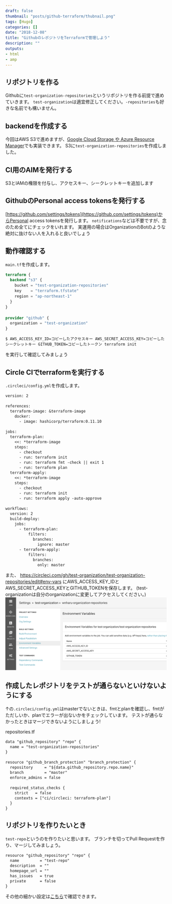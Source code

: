 ```yaml
---
draft: false
thumbnail: "posts/github-terraform/thubnail.png"
tags: [Hugo]
categories: []
date: "2018-12-08"
title: "GithubのレポジトリをTerraformで管理しよう"
description: ""
outputs:
- html
- amp
---
```


<!--more-->

## リポジトリを作る
Githubに`test-organization-repositories`というリポジトリを作る前提で進めていきます。
`test-organization`は適宜修正してください。`-repositories`も好きな名前でも構いません。

## backendを作成する
今回はAWS S3で進めますが、[Google Cloud Storage や Azure Resource Manager](https://www.terraform.io/docs/backends/types/index.html)でも実装できます。
S3に`test-organization-repositories`を作成しました。

## CI用のAIMを発行する
S3とIAMの権限を付与し、アクセスキー、シークレットキーを追加します

## GithubのPersonal access tokensを発行する
[https://github.com/settings/tokens](https://github.com/settings/tokens)からPersonal access tokensを発行します。
`notifications`などは不要ですが、念のため全てにチェックをいれます。
実運用の場合はOrganizationのBotのような絶対に抜けない人を入れると良いでしょう

## 動作確認する
`main.tf`を作成します。
```main.tf
terraform {
  backend "s3" {
    bucket = "test-organization-repositories"
    key    = "terraform.tfstate"
    region = "ap-northeast-1"
  }
}

provider "github" {
  organization = "test-organization"
}
```

```
$ AWS_ACCESS_KEY_ID=コピーしたアクセスキー AWS_SECRET_ACCESS_KEY=コピーしたシークレットキー GITHUB_TOKEN=コピーしたトークン terraform init
```
を実行して確認してみましょう

## Circle CIでterraformを実行する

`.circleci/config.yml`を作成します。
```
version: 2

references:
  terraform-image: &terraform-image
    docker:
      - image: hashicorp/terraform:0.11.10 

jobs:
  terraform-plan:
    <<: *terraform-image
    steps:
      - checkout
      - run: terraform init
      - run: terraform fmt -check || exit 1
      - run: terraform plan
  terraform-apply:
    <<: *terraform-image
    steps:
      - checkout
      - run: terraform init
      - run: terraform apply -auto-approve

workflows:
  version: 2
  build-deploy:
    jobs:
      - terraform-plan:
          filters:
            branches:
              ignore: master
      - terraform-apply:
          filters:
            branches:
              only: master  
```
また、
https://circleci.com/gh/test-organization/test-organization-repositories/edit#env-vars
にAWS_ACCESS_KEY_IDとAWS_SECRET_ACCESS_KEYとGITHUB_TOKENを保存します。
(test-organizationは自分のorganizationに変更してアクセスしてください。)
![](environment.png)

## 作成したレポジトリをテストが通らないといけないようにする
↑の`.circleci/config.yml`はmasterでないときは、fmtとplanを確認し、fmtがただしいか、planでエラーが出ないかをチェックしています。
テストが通らなかったときはマージできないようにしましょう!

repositories.tf
```
data "github_repository" "repo" {
  name = "test-organization-repositories"
}

resource "github_branch_protection" "branch_protection" {
  repository     = "${data.github_repository.repo.name}"
  branch         = "master"
  enforce_admins = false

  required_status_checks {
    strict   = false
    contexts = ["ci/circleci: terraform-plan"]
  }
}
```

## リポジトリを作りたいとき
`test-repo`というのを作りたいと思います。
ブランチを切ってPull Requestを作り、マージしてみましょう。
```
resource "github_repository" "repo" {
  name         = "test-repo"
  description  = ""
  homepage_url = ""
  has_issues   = true
  private      = false
}
```
その他の細かい設定は[こちら](https://www.terraform.io/docs/providers/github/r/repository.html)で確認できます。

